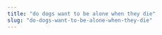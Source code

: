 ```yaml
---
title: "do dogs want to be alone when they die"
slug: "do-dogs-want-to-be-alone-when-they-die"
---
```


